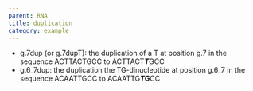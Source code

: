 ```yaml
---
parent: RNA
title: duplication
category: example
---
```


<ul>
<li>g.7dup (or g.7dupT): the duplication of a T at position g.7 in the sequence ACTTACTGCC to ACTTACT<b><i>T</i></b>GCC</li>
<li>g.6_7dup: the duplication the TG-dinucleotide at position g.6_7 in the sequence ACAATTGCC to ACAATTG<b><i>TG</i></b>CC</li>
</ul>